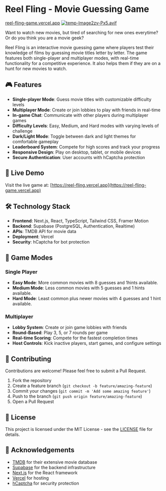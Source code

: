 # Reel Fling - Movie Guessing Game

[reel-fling-game.vercel.app](https://reel-fling-game.vercel.app)
[![temp-Image2zv-Px5.avif](https://i.postimg.cc/t4gvJ290/temp-Image2zv-Px5.avif)](https://postimg.cc/HVf9P0J3)

Want to watch new movies, but tired of searching for new ones everytime? Or do you think you are a movie geek?

Reel Fling is an interactive movie guessing game where players test their knowledge of films by guessing movie titles letter by letter. The game features both single-player and multiplayer modes, with real-time functionality for a competitive experience. It also helps them if they are on a hunt for new movies to watch.

## 🎮 Features

- **Single-player Mode**: Guess movie titles with customizable difficulty levels
- **Multiplayer Mode**: Create or join lobbies to play with friends in real-time
- **In-game Chat**: Communicate with other players during multiplayer games
- **Difficulty Levels**: Easy, Medium, and Hard modes with varying levels of challenge
- **Dark/Light Mode**: Toggle between dark and light themes for comfortable gameplay
- **Leaderboard System**: Compete for high scores and track your progress
- **Responsive Design**: Play on desktop, tablet, or mobile devices
- **Secure Authentication**: User accounts with hCaptcha protection

## 🚀 Live Demo

Visit the live game at: [https://reel-fling.vercel.app](https://reel-fling-game.vercel.app)

## 🛠️ Technology Stack

- **Frontend**: Next.js, React, TypeScript, Tailwind CSS, Framer Motion
- **Backend**: Supabase (PostgreSQL, Authentication, Realtime)
- **APIs**: TMDB API for movie data
- **Deployment**: Vercel
- **Security**: hCaptcha for bot protection

## 🎲 Game Modes

### Single Player

- **Easy Mode**: More common movies with 8 guesses and 1hints available.
- **Medium Mode**: Less common movies with 5 guesses and 1 hints available.
- **Hard Mode**: Least common plus newer movies with 4 guesses and 1 hint available.

### Multiplayer

- **Lobby System**: Create or join game lobbies with friends
- **Round-Based**: Play 3, 5, or 7 rounds per game
- **Real-time Scoring**: Compete for the fastest completion times
- **Host Controls**: Kick inactive players, start games, and configure settings

## 🤝 Contributing

Contributions are welcome! Please feel free to submit a Pull Request.

1. Fork the repository
2. Create a feature branch (`git checkout -b feature/amazing-feature`)
3. Commit your changes (`git commit -m 'Add some amazing feature'`)
4. Push to the branch (`git push origin feature/amazing-feature`)
5. Open a Pull Request

## 📝 License

This project is licensed under the MIT License - see the [LICENSE](LICENSE) file for details.

## 👏 Acknowledgements

- [TMDB](https://www.themoviedb.org/) for their extensive movie database
- [Supabase](https://supabase.com/) for the backend infrastructure
- [Next.js](https://nextjs.org/) for the React framework
- [Vercel](https://vercel.com/) for hosting
- [hCaptcha](https://www.hcaptcha.com/) for security protection
